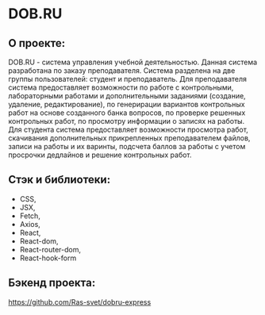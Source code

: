 # DOB.RU

## О проекте:

DOB.RU - система управления учебной деятельностью. Данная система разработана по заказу преподавателя. Система разделена на две группы пользователей: студент и преподаватель. Для преподавателя система предоставляет возможности по работе с контрольными, лабораторными работами и дополнительными заданиями (создание, удаление, редактирование), по генерирации вариантов контрольных работ на основе созданного банка вопросов, по проверке решенных контрольных работ, по просмотру информации о записях на работы. Для студента система предоставляет возможности просмотра работ, скачивания дополнительных прикрепленных преподавателем файлов, записи на работы и их варинты, подсчета баллов за работы с учетом просрочки дедлайнов и решение контрольных работ.

## Стэк и библиотеки:
- CSS,
- JSX,
- Fetch,
- Axios,
- React,
- React-dom,
- React-router-dom,
- React-hook-form

## Бэкенд проекта:
https://github.com/Ras-svet/dobru-express